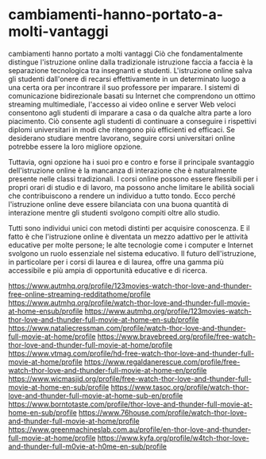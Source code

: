 # cambiamenti-hanno-portato-a-molti-vantaggi
cambiamenti hanno portato a molti vantaggi
Ciò che fondamentalmente distingue l'istruzione online dalla tradizionale istruzione faccia a faccia è la separazione tecnologica tra insegnanti e studenti. L'istruzione online salva gli studenti dall'onere di recarsi effettivamente in un determinato luogo a una certa ora per incontrare il suo professore per imparare. I sistemi di comunicazione bidirezionale basati su Internet che comprendono un ottimo streaming multimediale, l'accesso ai video online e server Web veloci consentono agli studenti di imparare a casa o da qualche altra parte a loro piacimento. Ciò consente agli studenti di continuare a conseguire i rispettivi diplomi universitari in modi che ritengono più efficienti ed efficaci. Se desiderano studiare mentre lavorano, seguire corsi universitari online potrebbe essere la loro migliore opzione.

Tuttavia, ogni opzione ha i suoi pro e contro e forse il principale svantaggio dell'istruzione online è la mancanza di interazione che è naturalmente presente nelle classi tradizionali. I corsi online possono essere flessibili per i propri orari di studio e di lavoro, ma possono anche limitare le abilità sociali che contribuiscono a rendere un individuo a tutto tondo. Ecco perché l'istruzione online deve essere bilanciata con una buona quantità di interazione mentre gli studenti svolgono compiti oltre allo studio.

Tutti sono individui unici con metodi distinti per acquisire conoscenza. E il fatto è che l'istruzione online è diventata un mezzo adattivo per le attività educative per molte persone; le alte tecnologie come i computer e Internet svolgono un ruolo essenziale nel sistema educativo. Il futuro dell'istruzione, in particolare per i corsi di laurea e di laurea, offre una gamma più accessibile e più ampia di opportunità educative e di ricerca.

https://www.autmhq.org/profile/123movies-watch-thor-love-and-thunder-free-online-streaming-redditathome/profile
https://www.autmhq.org/profile/watch-thor-love-and-thunder-full-movie-at-home-ensub/profile
https://www.autmhq.org/profile/123movies-watch-thor-love-and-thunder-full-movie-at-home-en-sub/profile
https://www.nataliecressman.com/profile/watch-thor-love-and-thunder-full-movie-at-home/profile
https://www.bravebreed.org/profile/free-watch-thor-love-and-thunder-full-movie-at-home/profile
https://www.vtmag.com/profile/hd-free-watch-thor-love-and-thunder-full-movie-at-home/profile
https://www.regaldanerescue.com/profile/free-watch-thor-love-and-thunder-full-movie-at-home-en/profile
https://www.wicmasjid.org/profile/free-watch-thor-love-and-thunder-full-movie-at-home-en-sub/profile
https://www.tasoc.org/profile/watch-thor-love-and-thunder-full-movie-at-home-sub-en/profile
https://www.borntotaste.com/profile/thor-love-and-thunder-full-movie-at-home-en-sub/profile
https://www.76house.com/profile/watch-thor-love-and-thunder-full-movie-at-home/profile
https://www.greenmachineslab.com.au/profile/en-thor-love-and-thunder-full-movie-at-home/profile
https://www.kyfa.org/profile/w4tch-thor-love-and-thunder-full-m0vie-at-h0me-en-sub/profile
